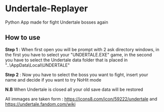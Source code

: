 # Undertale-Replayer
Python App made for fight Undertale bosses again

## How to use
**Step 1** : When first open you will be prompt with 2 ask directory windows, in the first you have to select your "UNDERTALE.EXE" game, in the second you have to select the Undertale data folder that is placed in "..\AppData\Local\UNDERTALE" 

**Step 2** : Now you have to select the boss you want to fight, insert your name and decide if you want to try NoHit mode

**N.B** When Undertale is closed all your old save data will be restored

All immages are taken form : https://icons8.com/icon/59222/undertale and https://undertale.fandom.com/wiki